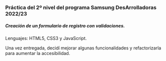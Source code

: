 <h3>Práctica del 2º nivel del programa Samsung DesArrolladoras 2022/23</h3>
<h5>Creación de un formulario de registro con validaciones.</h5>
<p>Lenguajes: HTML5, CSS3 y JavaScript.</p>
<p>Una vez entregada, decidí mejorar algunas funcionalidades y refactorizarla para aumentar la accesibilidad.</p>




